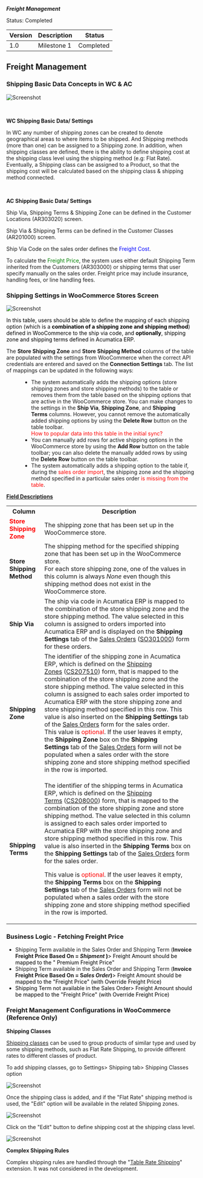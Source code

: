 ***Freight Management***
<p>Status: Completed </p>
<table>
<thead>
<tr>
<th>
<div class="tablesorter-header-inner">
<div class="tablesorter-header-inner">
<div class="tablesorter-header-inner">Version</div></div></div></th>
<th>
<div class="tablesorter-header-inner">
<div class="tablesorter-header-inner">
<div class="tablesorter-header-inner">Description</div></div></div></th>
<th colspan="1">
<div class="tablesorter-header-inner">
<div class="tablesorter-header-inner">
<div class="tablesorter-header-inner">&nbsp;Status</div></div></div></th></tr></thead>
<tbody>
<tr>
<td>1.0</td>
<td>Milestone 1</td>
<td colspan="1">Completed </td></tr></tbody></table>
<p><ac:structured-macro ac:macro-id="97077dbe-a89e-4b44-b2f5-447979bec381" ac:name="toc" ac:schema-version="1" /></p>
<h2>Freight Management</h2>
<h3>Shipping Basic Data Concepts in WC &amp; AC</h3>

![Screenshot](/Documentation/Specifications/Spec%20Images/Freight1.png)

<p>&nbsp;</p>
<p><strong>WC Shipping Basic Data/ Settings</strong></p>
<p>In WC any number of shipping zones can be created to denote geographical areas to where items to be shipped. And Shipping methods (more than one) can be assigned to a Shipping zone. In addition, when shipping classes are defined, there is the ability to define shipping cost at the shipping class level using the shipping method (e.g: Flat Rate). Eventually, a Shipping class can be assigned to a Product, so that the shipping cost will be calculated based on the shipping class &amp; shipping method connected.</p>
<p>&nbsp;</p>
<p><strong>AC Shipping&nbsp;<strong>Basic Data/ Settings</strong></strong></p>
<p>Ship Via, Shipping Terms &amp; Shipping Zone can be defined in the Customer Locations (AR303020) screen.</p>
<p>Ship Via &amp; Shipping Terms can be defined in the Customer Classes (AR201000) screen.</p>
<p>Ship Via Code on the sales order defines the <span style="color: rgb(0,0,255);">Freight Cost</span>.</p>
<p>To calculate the <span style="color: rgb(0,128,0);">Freight Price</span>, the system uses either default Shipping Term inherited from the Customers (AR303000)&nbsp;or shipping terms that user specify manually on the sales order. Freight price may include insurance, handling fees, or line handling fees.</p>
<h3>Shipping Settings in WooCommerce Stores Screen</h3>

![Screenshot](/Documentation/Specifications/Spec%20Images/Freight2.png)

<p><span style="color: rgb(0,0,0);">In this table, users should be able to define the mapping of each shipping option (which is a <strong>combination of a shipping zone and shipping method</strong>) defined in WooCommerce to the ship via code, and <strong>optionally</strong>, shipping zone and shipping terms defined in Acumatica ERP.&nbsp;</span></p>
<p>The&nbsp;<strong>Store Shipping Zone</strong>&nbsp;and&nbsp;<strong>Store Shipping Method</strong>&nbsp;columns of the table are populated with the settings from WooCommerce when the correct API credentials are entered and saved on the&nbsp;<strong>Connection Settings</strong>&nbsp;tab. The list of mappings can be updated in the following ways:<a class="wikilink anchorlink"></a></p>
<ul class="wikibulletlist" style="margin-left: 3.0em;">
<li class="wikibullet">The system automatically adds the shipping options (store shipping zones and store shipping methods) to the table or removes them from the table based on the shipping options that are active in the WooCommerce store. You can make changes to the settings in the&nbsp;<strong>Ship Via</strong>,&nbsp;<strong>Shipping Zone</strong>, and&nbsp;<strong>Shipping Terms</strong>&nbsp;columns. However, you cannot remove the automatically added shipping options by using the&nbsp;<strong>Delete Row</strong>&nbsp;button on the table toolbar.<br /><span style="color: rgb(255,0,0);">How to popular data into this table in the initial sync?</span></li>
<li class="wikibullet">You can manually add rows for active shipping options in the WooCommerce store by using the&nbsp;<strong>Add Row</strong>&nbsp;button on the table toolbar; you can also delete the manually added rows by using the&nbsp;<strong>Delete Row</strong>&nbsp;button on the table toolbar.</li>
<li class="wikibullet">The system automatically adds a shipping option to the table if, during the <span style="color: rgb(255,0,0);">sales order import</span>, the shipping zone and the shipping method specified in a particular sales order <span style="color: rgb(255,0,0);">is missing from the table</span>.</li></ul>
<p class="wikibullet"><u><strong>Field Descriptions</strong></u></p>
<table>
<tbody>
<tr>
<th>Column</th>
<th>Description</th></tr>
<tr>
<td><span style="color: rgb(255,0,0);"><strong>Store Shipping Zone</strong></span></td>
<td>The shipping zone that has been set up in the WooCommerce store.</td></tr>
<tr>
<td><strong>Store Shipping Method</strong></td>
<td>The shipping method for the specified shipping zone that has been set up in the WooCommerce store.<br />For each store shipping zone, one of the values in this column is always&nbsp;<em>None</em>&nbsp;even though this shipping method does not exist in the WooCommerce store.</td></tr>
<tr>
<td><strong>Ship Via</strong></td>
<td>The ship via code in Acumatica ERP is mapped to the combination of the store shipping zone and the store shipping method. The value selected in this column is assigned to orders imported into Acumatica ERP and is displayed on the&nbsp;<strong>Shipping Settings</strong>&nbsp;tab of the&nbsp;<a class="wikilink pagelink" href="http://dlk1pde165/AcumaticaDB21R1Beta2/(W(45))/Wiki/ShowWiki.aspx?wikiname=HelpRoot_FormReference&amp;PageID=19e4021c-1b84-49fd-be12-0320c5f1c7e5">Sales Orders</a>&nbsp;(<a class="wikilink pagelink" href="http://dlk1pde165/AcumaticaDB21R1Beta2/?ScreenId=SO301000">SO301000</a>) form for these orders.</td></tr>
<tr>
<td><strong>Shipping Zone</strong></td>
<td>The identifier of the shipping zone in Acumatica ERP, which is defined on the&nbsp;<a class="wikilink pagelink" href="http://dlk1pde165/AcumaticaDB21R1Beta2/(W(45))/Wiki/ShowWiki.aspx?wikiname=HelpRoot_FormReference&amp;PageID=cd4ddbe1-9bc3-460c-a9b5-050a05a9b2a3">Shipping Zones</a>&nbsp;(<a class="wikilink pagelink" href="http://dlk1pde165/AcumaticaDB21R1Beta2/?ScreenId=CS207510">CS207510</a>) form, that is mapped to the combination of the store shipping zone and the store shipping method. The value selected in this column is assigned to each sales order imported to Acumatica ERP with the store shipping zone and store shipping method specified in this row. This value is also inserted on the&nbsp;<strong>Shipping Settings</strong>&nbsp;tab of the&nbsp;<a class="wikilink pagelink" href="http://dlk1pde165/AcumaticaDB21R1Beta2/(W(45))/Wiki/ShowWiki.aspx?wikiname=HelpRoot_FormReference&amp;PageID=19e4021c-1b84-49fd-be12-0320c5f1c7e5">Sales Orders</a>&nbsp;form for the sales order.<br />This value is <span style="color: rgb(255,0,0);">optional</span>. If the user leaves it empty, the&nbsp;<strong>Shipping Zone</strong>&nbsp;box on the&nbsp;<strong>Shipping Settings</strong>&nbsp;tab of the&nbsp;<a class="wikilink pagelink" href="http://dlk1pde165/AcumaticaDB21R1Beta2/(W(45))/Wiki/ShowWiki.aspx?wikiname=HelpRoot_FormReference&amp;PageID=19e4021c-1b84-49fd-be12-0320c5f1c7e5">Sales Orders</a>&nbsp;form will not be populated when a sales order with the store shipping zone and store shipping method specified in the row is imported.</td></tr>
<tr>
<td><strong>Shipping Terms</strong></td>
<td>
<p>The identifier of the shipping terms in Acumatica ERP, which is defined on the&nbsp;<a class="wikilink pagelink" href="http://dlk1pde165/AcumaticaDB21R1Beta2/(W(45))/Wiki/ShowWiki.aspx?wikiname=HelpRoot_FormReference&amp;PageID=705d3726-b8f8-4c96-8562-1b475d2fb653">Shipping Terms</a>&nbsp;(<a class="wikilink pagelink" href="http://dlk1pde165/AcumaticaDB21R1Beta2/?ScreenId=CS208000">CS208000</a>) form, that is mapped to the combination of the store shipping zone and store shipping method. The value selected in this column is assigned to each sales order imported to Acumatica ERP with the store shipping zone and store shipping method specified in this row. This value is also inserted in the&nbsp;<strong>Shipping Terms</strong>&nbsp;box on the&nbsp;<strong>Shipping Settings</strong>&nbsp;tab of the&nbsp;<a class="wikilink pagelink" href="http://dlk1pde165/AcumaticaDB21R1Beta2/(W(45))/Wiki/ShowWiki.aspx?wikiname=HelpRoot_FormReference&amp;PageID=19e4021c-1b84-49fd-be12-0320c5f1c7e5">Sales Orders</a>&nbsp;form for the sales order.</p>
<p>This value is <span style="color: rgb(255,0,0);">optional</span>. If the user leaves it empty, the&nbsp;<strong>Shipping Terms</strong>&nbsp;box on the&nbsp;<strong>Shipping Settings</strong>&nbsp;tab of the&nbsp;<a class="wikilink pagelink" href="http://dlk1pde165/AcumaticaDB21R1Beta2/(W(45))/Wiki/ShowWiki.aspx?wikiname=HelpRoot_FormReference&amp;PageID=19e4021c-1b84-49fd-be12-0320c5f1c7e5">Sales Orders</a>&nbsp;form will not be populated when a sales order with the store shipping zone and store shipping method specified in the row is imported.</p></td></tr></tbody></table>
<h3>Business Logic - Fetching Freight Price</h3>
<ul>
<li>Shipping Term available in the Sales Order and Shipping Term (<strong>Invoice Freight Price Based On =&nbsp;<em>Shipment</em><span style="color: rgb(0,0,0);">&nbsp;)</span></strong><span style="color: rgb(0,0,0);">&gt; Freight Amount should be mapped to the &quot; Premium Freight Price&quot;&nbsp;</span></li>
<li>Shipping Term available in the Sales Order and Shipping Term (<strong>Invoice Freight Price Based On = S<em>ales Order</em><span style="color: rgb(0,0,0);">)</span></strong><span style="color: rgb(0,0,0);">&gt; Freight Amount should be mapped to the &quot;Freight Price&quot;&nbsp;<span style="color: rgb(0,0,0);">(with Override Freight Price)</span></span></li>
<li><span style="color: rgb(0,0,0);">Shipping Term not available in the Sales Order&gt;&nbsp;<span style="color: rgb(0,0,0);">Freight Amount should be mapped to the &quot;Freight Price&quot;&nbsp;<span style="color: rgb(0,0,0);">(with Override Freight Price)</span></span></span></li></ul>
<h3>Freight Management Configurations in WooCommerce (Reference Only)</h3>
<p><strong>Shipping Classes</strong></p>
<p><a href="https://docs.woocommerce.com/document/product-shipping-classes/?_ga=2.96408027.675806824.1615771092-1800054059.1612315574&amp;_gac=1.219325163.1612316890.CjwKCAiAjeSABhAPEiwAqfxURTR6woao1hOSwmWhGC9spVJApMU3k33p6wp4iMUywdYyI5lYdDDwvRoC22gQAvD_BwE">Shipping classes</a>&nbsp;can be used to&nbsp;group products of similar type&nbsp;and used by some shipping methods, such as Flat Rate Shipping, to provide different rates to different classes of product.</p>
<p>To add shipping classes, go to Settings&gt; Shipping tab&gt; Shipping Classes option</p>

![Screenshot](/Documentation/Specifications/Spec%20Images/Freight3.png)

<p>Once the shipping class is added, and if the &quot;Flat Rate&quot; shipping method is used, the &quot;Edit&quot; option will be available in the related Shipping zones.</p>

![Screenshot](/Documentation/Specifications/Spec%20Images/Freight4.png)

<p>Click on the &quot;Edit&quot; button to define shipping cost at the shipping class level.</p>

![Screenshot](/Documentation/Specifications/Spec%20Images/Freight5.png)

<p><strong>Complex Shipping Rules</strong></p>
<p>Complex shipping rules are handled through the &quot;<a href="https://docs.woocommerce.com/document/table-rate-shipping/">Table Rate Shipping</a>&quot; extension. It was not considered in the development.</p>
<p>&nbsp;</p>
